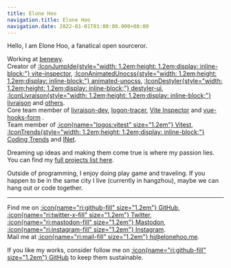 ```yaml
---
title: Elone Hoo
navigation.title: Elone Hoo
navigation.date: 2022-01-01T01:00:00.000+08:00
---
```


Hello, I am Elone Hoo, a fanatical open sourceror.

Working at [benewy](https://github.com/benewy).<br>
Creator of [:IconJumpIde{style="width: 1.2em;height: 1.2em;display: inline-block;"} vite-inspector](https://github.com/vite-inspector/vite-inspector), [:IconAnimatedUnocss{style="width: 1.2em;height: 1.2em;display: inline-block;"} animated-unocss](https://github.com/conver-unocss/animated-unocss), [:IconDestyler{style="width: 1.2em;height: 1.2em;display: inline-block;"} destyler-ui](https://github.com/destyler/destyler), [:IconLivraison{style="width: 1.2em;height: 1.2em;display: inline-block;"} livraison](https://github.com/livraison-dev/app) and [others](/projects).<br>
Core team member of [livraison-dev](https://github.com/livraison-dev), [logon-tracer](https://github.com/logon-tracer), [Vite Inspector](https://github.com/vite-inspector) and [vue-hooks-form](https://github.com/vue-hooks-form) .<br>
Team member of [:icon{name="logos:vitest" size="1.2em"} Vitest](https://github.com/vitest-dev), [:IconTrends{style="width: 1.2em;height: 1.2em;display: inline-block;"} Coding Trends](https://github.com/trends-dev) and [INet](https://github.com/hzpt-inet-club).

Dreaming up ideas and making them come true is where my passion lies. You can find my [full projects list here](/projects).

Outside of programming, I enjoy doing play game and traveling. If you happen to be in the same city I live (currently in hangzhou), maybe we can hang out or code together.

***

Find me on [:icon{name="ri:github-fill" size="1.2em"} GitHub](https://github.com/elonehoo), [:icon{name="ri:twitter-x-fill" size="1.2em"} Twitter](https://www.twitter.com/elonehoo), [:icon{name="ri:mastodon-fill" size="1.2em"} Mastodon](https://elk.zone/mstdn.social/@elonehoo), [:icon{name="ri:instagram-fill" size="1.2em"} Instagram](https://www.instagram.com/elonehoooo/).<br>
Mail me at [:icon{name="ri:mail-fill" size="1.2em"} hi@elonehoo.me](mailto:hi@elonehoo.me).<br>

If you like my works, consider follow me on [:icon{name="ri:github-fill" size="1.2em"} GitHub](https://github.com/elonehoo) to keep them sustainable.
